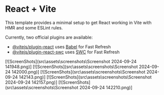 # React + Vite

This template provides a minimal setup to get React working in Vite with HMR and some ESLint rules.

Currently, two official plugins are available:

- [@vitejs/plugin-react](https://github.com/vitejs/vite-plugin-react/blob/main/packages/plugin-react/README.md) uses [Babel](https://babeljs.io/) for Fast Refresh
- [@vitejs/plugin-react-swc](https://github.com/vitejs/vite-plugin-react-swc) uses [SWC](https://swc.rs/) for Fast Refresh

[![ScreenShots](src\assets\screenshots\Screenshot 2024-09-24 141948.png)]
[![ScreenShots](src\assets\screenshots\Screenshot 2024-09-24 142000.png)]
[![ScreenShots](src\assets\screenshots\Screenshot 2024-09-24 142143.png)]
[![ScreenShots](src\assets\screenshots\Screenshot 2024-09-24 142157.png)]
[![ScreenShots](src\assets\screenshots\Screenshot 2024-09-24 142210.png)]
